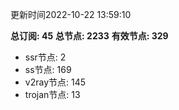 更新时间2022-10-22 13:59:10

**总订阅: 45**
**总节点: 2233**
**有效节点: 329**
- ssr节点: 2
- ss节点: 169
- v2ray节点: 145
- trojan节点: 13
